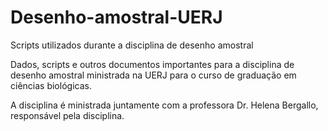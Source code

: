 # Desenho-amostral-UERJ 

Scripts utilizados durante a disciplina de desenho amostral


Dados, scripts e outros documentos importantes para a disciplina de desenho amostral ministrada na UERJ para o curso de graduação em ciências biológicas.

A disciplina é ministrada juntamente com a professora Dr. Helena Bergallo, responsável pela disciplina.
